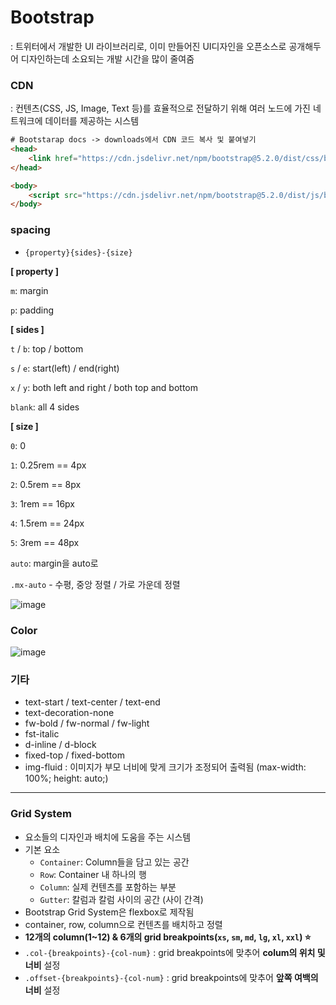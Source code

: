 # Bootstrap

: 트위터에서 개발한 UI 라이브러리로, 이미 만들어진 UI디자인을 오픈소스로 공개해두어 디자인하는데 소요되는 개발 시간을 많이 줄여줌

### CDN

: 컨텐츠(CSS, JS, Image, Text 등)를 효율적으로 전달하기 위해 여러 노드에 가진 네트워크에 데이터를 제공하는 시스템

```html
# Bootstarap docs -> downloads에서 CDN 코드 복사 및 붙여넣기
<head>
	<link href="https://cdn.jsdelivr.net/npm/bootstrap@5.2.0/dist/css/bootstrap.min.css" rel="stylesheet" integrity="sha384-gH2yIJqKdNHPEq0n4Mqa/HGKIhSkIHeL5AyhkYV8i59U5AR6csBvApHHNl/vI1Bx" crossorigin="anonymous">
</head>

<body>
	<script src="https://cdn.jsdelivr.net/npm/bootstrap@5.2.0/dist/js/bootstrap.bundle.min.js" integrity="sha384-A3rJD856KowSb7dwlZdYEkO39Gagi7vIsF0jrRAoQmDKKtQBHUuLZ9AsSv4jD4Xa" crossorigin="anonymous"></script>
</body>
```

### spacing  
* `{property}{sides}-{size}`

**[ property ]**

`m`: margin

`p`: padding

**[ sides ]**

`t` / `b`: top / bottom

`s` / `e`: start(left) / end(right)

`x` / `y`: both left and right / both top and bottom

`blank`: all 4 sides

**[ size ]** 

`0`: 0

`1`: 0.25rem == 4px

`2`: 0.5rem == 8px

`3`: 1rem == 16px

`4`: 1.5rem == 24px

`5`: 3rem == 48px

`auto`: margin을 auto로

`.mx-auto` - 수평, 중앙 정렬 / 가로 가운데 정렬

![image](https://user-images.githubusercontent.com/109488657/183315119-c89ede5e-f677-43db-b3e0-d8c15901e6c8.png)
### Color

![image](https://user-images.githubusercontent.com/109488657/183315113-f1164386-ccad-4e39-bba8-b1f942ff3e33.png)
### 기타

- text-start / text-center / text-end
- text-decoration-none
- fw-bold / fw-normal / fw-light
- fst-italic
- d-inline / d-block
- fixed-top / fixed-bottom
- img-fluid : 이미지가 부모 너비에 맞게 크기가 조정되어 출력됨 (max-width: 100%; height: auto;)

---

### Grid System

- 요소들의 디자인과 배치에 도움을 주는 시스템
- 기본 요소
    - `Container`: Column들을 담고 있는 공간
    - `Row`: Container 내 하나의 행
    - `Column`: 실제 컨텐츠를 포함하는 부분
    - `Gutter`: 칼럼과 칼럼 사이의 공간 (사이 간격)
- Bootstrap Grid System은 flexbox로 제작됨
- container, row, column으로 컨텐츠를 배치하고 정렬
- **12개의 column(1~12) & 6개의 grid breakpoints(`xs`, `sm`, `md`, `lg`, `xl`, `xxl`) ⭐**
- `.col-{breakpoints}-{col-num}` : grid breakpoints에 맞추어 **colum의 위치 및 너비** 설정
- `.offset-{breakpoints}-{col-num}` : grid breakpoints에 맞추어 **앞쪽 여백의 너비** 설정
